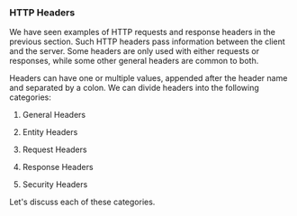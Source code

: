 <h3>HTTP Headers</h3>

We have seen examples of HTTP requests and response headers in the previous section. Such HTTP headers pass information between the client and the server. Some headers are only used with either requests or responses, while some other general headers are common to both.

Headers can have one or multiple values, appended after the header name and separated by a colon. We can divide headers into the following categories:

1. General Headers

2. Entity Headers

3. Request Headers

4. Response Headers

5. Security Headers

Let's discuss each of these categories.
